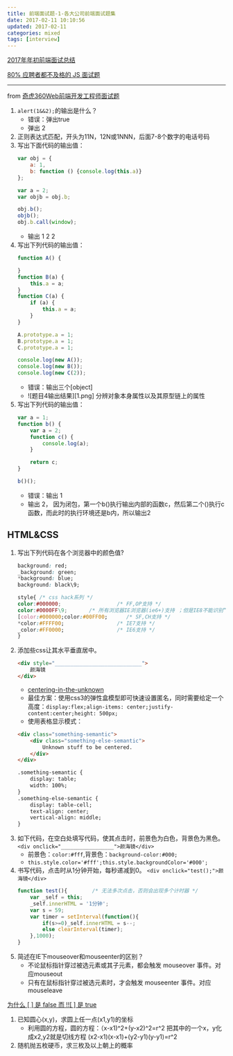 ```yaml
---
title: 前端面试题-1-各大公司前端面试题集
date: 2017-02-11 10:10:56
updated: 2017-02-11
categories: mixed
tags: [interview]
---
```


[2017年年初前端面试总结](http://www.jianshu.com/p/30965d1fe6a6)

[80% 应聘者都不及格的 JS 面试题](https://juejin.im/post/58cf180b0ce4630057d6727c)

----

from [奇虎360Web前端开发工程师面试题](http://yanhaijing.com/work/2015/06/26/find-job-of-360/)

1. `alert(1&&2);`的输出是什么？
    - 错误：弹出true
    - 弹出 2
2. 正则表达式匹配，开头为11N，12N或1NNN，后面7-8个数字的电话号码
3. 写出下面代码的输出值：
    ```js
    var obj = {
        a: 1,
        b: function () {console.log(this.a)}
    };

    var a = 2;
    var objb = obj.b;

    obj.b();
    objb();
    obj.b.call(window);
    ```
    - 输出 1 2 2
4. 写出下列代码的输出值：
    ```js
    function A() {

    }
    function B(a) {
        this.a = a;
    }
    function C(a) {
        if (a) {
            this.a = a;
        }
    }

    A.prototype.a = 1;
    B.prototype.a = 1;
    C.prototype.a = 1;

    console.log(new A());
    console.log(new B());
    console.log(new C(2));
    ```
    - 错误：输出三个[object]
    - ![题目4输出结果][1.png] 分辨对象本身属性以及其原型链上的属性
5. 写出下列代码的输出值：
    ```js
    var a = 1;
    function b() {
        var a = 2;
        function c() {
            console.log(a);
        }

        return c;
    }

    b()();
    ```
    - 错误：输出 1
    - 输出 2， 因为闭包，第一个b()执行输出内部的函数c，然后第二个()执行c函数，而此时的执行环境还是b内，所以输出2

## HTML&CSS ##
1. 写出下列代码在各个浏览器中的颜色值?
    ```css
    background: red;
    _background: green;
    *background: blue;
    background: black\9;
    ```
    ```css
    style{ /* css hack系列 */
    color:#000000;                  /* FF,OP支持 */
    color:#0000FF\9;       /* 所有浏览器IE浏览器(ie6+)支持 ；但是IE8不能识别“*”和“_”的css hack；所以我们可以这样写hack */
    [color:#000000;color:#00FF00;      /* SF,CH支持 */
    *color:#FFFF00;                 /* IE7支持 */
    _color:#FF0000;                 /* IE6支持 */
    }
    ```
2. 添加些css让其水平垂直居中。
    ```html
    <div style="____________________________">
        颜海镜
    </div>
    ```
    - [centering-in-the-unknown](https://css-tricks.com/centering-in-the-unknown/)
    - 最佳方案：使用css3的弹性盒模型即可快速设置匿名，同时需要给定一个高度：`display:flex;align-items: center;justify-content:center;height: 500px;`
    - 使用表格显示模式：
    ```html
    <div class="something-semantic">
        <div class="something-else-semantic">
            Unknown stuff to be centered.
        </div>
    </div>

    .something-semantic {
        display: table;
        width: 100%;
    }
    .something-else-semantic {
        display: table-cell;
        text-align: center;
        vertical-align: middle;
    }
    ```
3. 如下代码，在空白处填写代码，使其点击时，前景色为白色，背景色为黑色。
    `<div onclick="_________________">颜海镜</div>`
    - 前景色：`color:#fff`,背景色：`background-color:#000;`
    - `this.style.color='#fff';this.style.backgroundColor='#000';`
4. 书写代码，点击时从1分钟开始，每秒递减到0。
    `<div onclick="test();">颜海镜</div>`
    ```js
    function test(){        /* 无法多次点击，否则会出现多个计时器 */
        var _self = this;
        _self.innerHTML = '1分钟';
        var s = 59;
        var timer = setInterval(function(){
            if(s>=0)_self.innerHTML = s--;
            else clearInterval(timer);
        },1000);
    }
    ```
5. 简述在IE下mouseover和mouseenter的区别？
    - 不论鼠标指针穿过被选元素或其子元素，都会触发 mouseover 事件。对应mouseout
    - 只有在鼠标指针穿过被选元素时，才会触发 mouseenter 事件。对应mouseleave

[为什么 [ ] 是 false 而 !![ ] 是 true](https://www.h5jun.com/post/why-false-why-true.html)

1. 已知圆心(x,y)，求圆上任一点(x1,y1)的坐标
    - 利用圆的方程，圆的方程：（x-x1)^2+(y-x2)^2=r^2
    把其中的一个x，y化成x2,y2就是切线方程
    (x2-x1)(x-x1)+(y2-y1)(y-y1)=r^2
2. 随机抛五枚硬币，求三枚及以上朝上的概率


